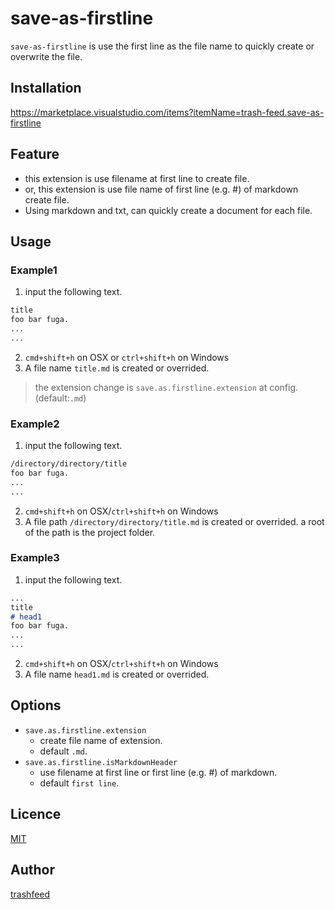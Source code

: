 # save-as-firstline
`save-as-firstline` is use the first line as the file name to quickly create or overwrite the file.

## Installation
https://marketplace.visualstudio.com/items?itemName=trash-feed.save-as-firstline


## Feature
- this extension is use filename at first line to create file.
- or, this extension is  use file name of first line (e.g. #) of markdown  create file.
- Using markdown and txt, can quickly create a document for each file.

## Usage
### Example1
1. input the following text.
``` txt
title
foo bar fuga.
...
...
```
2. `cmd+shift+h` on OSX or `ctrl+shift+h` on Windows
3. A file name `title.md` is created or overrided. 
> the extension change is `save.as.firstline.extension` at config.(default:`.md`)  

### Example2
1. input the following text.
```txt
/directory/directory/title
foo bar fuga.
...
...
```
2. `cmd+shift+h` on OSX/`ctrl+shift+h` on Windows
3. A file path `/directory/directory/title.md` is created or overrided. a root of the path is the project folder.


### Example3
1. input the following text.
``` markdown
...
title
# head1
foo bar fuga.
...
...
```
2. `cmd+shift+h` on OSX/`ctrl+shift+h` on Windows
3. A file name `head1.md` is created or overrided.


## Options
- `save.as.firstline.extension`
  - create file name of extension.
  - default `.md`.
- `save.as.firstline.isMarkdownHeader`
  - use filename at first line or first line (e.g. #) of markdown.
  - default `first line`.


## Licence
[MIT](https://raw.githubusercontent.com/trashfeed/save-as-firstline/master/LICENSE.md)

## Author
[trashfeed](https://github.com/trashfeed)
